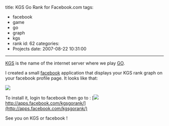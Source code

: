 title: KGS Go Rank for Facebook.com
tags:
  - facebook
  - game
  - go
  - graph
  - kgs
  - rank
id: 62
categories:
  - Projects
date: 2007-08-22 10:31:00
---

[KGS](http://www.gokgs.com/) is the name of the internet server where we play [GO](http://en.wikipedia.org/wiki/Go_%28board_game%29).

I created a small [facebook](http://www.facebook.com) application that displays your KGS rank graph on your facebook profile page. It looks like that: 

![](http://www.gokgs.com/servlet/graph/neyric-fr_FR.png)

To install it, login to facebook then go to :
[![](http://photos-b.ak.facebook.com/photos-ak-sctm/v43/50/696680762/app2_696680762_4764562509_5402.gif) http://apps.facebook.com/kgsgorank/](http://apps.facebook.com/kgsgorank/)

See you on KGS or facebook !